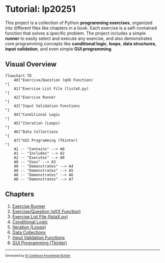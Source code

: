 # Tutorial: lp20251

This project is a collection of Python **programming exercises**, organized into different files like chapters in a book. Each exercise is a self-contained function that solves a specific problem. The project includes a simple **runner** to easily select and execute any exercise, and also demonstrates core programming concepts like **conditional logic**, **loops**, **data structures**, **input validation**, and even simple **GUI programming**.


## Visual Overview

```mermaid
flowchart TD
    A0["Exercise/Question (qXX Function)
"]
    A1["Exercise List File (listaX.py)
"]
    A2["Exercise Runner
"]
    A3["Input Validation Functions
"]
    A4["Conditional Logic
"]
    A5["Iteration (Loops)
"]
    A6["Data Collections
"]
    A7["GUI Programming (Tkinter)
"]
    A1 -- "Contains" --> A0
    A1 -- "Includes" --> A2
    A2 -- "Executes" --> A0
    A0 -- "Uses" --> A3
    A0 -- "Demonstrates" --> A4
    A0 -- "Demonstrates" --> A5
    A0 -- "Demonstrates" --> A6
    A0 -- "Demonstrates" --> A7
```

## Chapters

1. [Exercise Runner
](01_exercise_runner_.md)
2. [Exercise/Question (qXX Function)
](02_exercise_question__qxx_function__.md)
3. [Exercise List File (listaX.py)
](03_exercise_list_file__listax_py__.md)
4. [Conditional Logic
](04_conditional_logic_.md)
5. [Iteration (Loops)
](05_iteration__loops__.md)
6. [Data Collections
](06_data_collections_.md)
7. [Input Validation Functions
](07_input_validation_functions_.md)
8. [GUI Programming (Tkinter)
](08_gui_programming__tkinter__.md)

---

<sub><sup>Generated by [AI Codebase Knowledge Builder](https://github.com/The-Pocket/Tutorial-Codebase-Knowledge).</sup></sub>